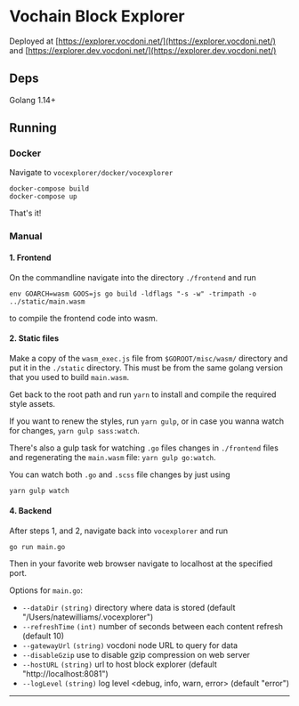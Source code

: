# Vochain Block Explorer

Deployed at [https://explorer.vocdoni.net/](https://explorer.vocdoni.net/) and [https://explorer.dev.vocdoni.net/](https://explorer.dev.vocdoni.net/)

## Deps

Golang 1.14+

## Running

### Docker

Navigate to `vocexplorer/docker/vocexplorer`
~~~
docker-compose build
docker-compose up
~~~
That's it!

### Manual

#### 1. Frontend

On the commandline navigate into the directory `./frontend` and run 
~~~
env GOARCH=wasm GOOS=js go build -ldflags "-s -w" -trimpath -o ../static/main.wasm
~~~
to compile the frontend code into wasm.

#### 2. Static files

Make a copy of the `wasm_exec.js` file from `$GOROOT/misc/wasm/` directory and put it in the `./static` directory.  This must be from the same golang version that you used to build `main.wasm`.

Get back to the root path and run `yarn` to install and compile the required style assets.

If you want to renew the styles, run `yarn gulp`, or in case you wanna watch for changes, `yarn gulp sass:watch`.

There's also a gulp task for watching `.go` files changes in `./frontend` files and regenerating the `main.wasm` file: `yarn gulp go:watch`.

You can watch both `.go` and `.scss` file changes by just using

~~~bash
yarn gulp watch
~~~

#### 4. Backend

After steps 1, and 2, navigate back into `vocexplorer` and run
~~~ 
go run main.go
~~~ 
Then in your favorite web browser navigate to localhost at the specified port.

Options for `main.go`:
- `--dataDir` `(string)`             directory where data is stored (default "/Users/natewilliams/.vocexplorer")
- `--refreshTime` `(int)`            number of seconds between each content refresh (default 10)
- `--gatewayUrl` `(string)`          vocdoni node URL to query for data
- `--disableGzip`                    use to disable gzip compression on web server
- `--hostURL` `(string)`             url to host block explorer (default "http://localhost:8081")
- `--logLevel` `(string)`            log level <debug, info, warn, error> (default "error")
----
